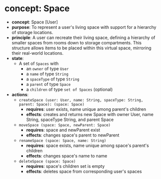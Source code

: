 # concept: Space
*   **concept**: Space [User]
*   **purpose**: To represent a user's living space with support for a hierarchy of storage locations.
*   **principle**: A user can recreate their living space, defining a hierarchy of smaller spaces from rooms down to storage compartments. This structure allows items to be placed within this virtual space, mirroring their real-world locations. 
*   **state**:
    *   A set of `Spaces` with
        *   an `owner` of type `User`
        *   a `name` of type `String`
        *   a `spaceType` of type `String`
        *   a `parent` of type `Space`
        *   a `children` of type `set of Spaces` (optional)
*   **actions**:
    *   `createSpace (user: User, name: String, spaceType: String, parent: Space): (space: Space)`
        *   **requires**: user exists, name unique among parent's children
        *   **effects**: creates and returns new Space with owner User, name String, spaceType String, and parent Space
    *   `moveSpace (space: Space, newParent: Space)`
        *   **requires**: space and newParent exist
        *   **effects**: changes space's parent to newParent
    *   `renameSpace (space: Space, name: String)`
        *   **requires**: space exists, name unique among space's parent's children
        *   **effects**: changes space's name to name
    *   `deleteSpace (space: Space)`
        *   **requires**: space's children set is empty
        *   **effects**: deletes space from corresponding user's spaces